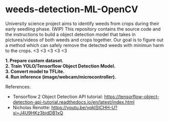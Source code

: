 # weeds-detection-ML-OpenCV
University science project aims to identify weeds from crops during their early seedling phase. (WIP)
This repository contains the source code and the instructions to build a object detection model that takes in pictures/videos of both weeds and crops together. Our goal is to figure out a method which can safely remove the detected weeds with minimun harm to the crops. <3 <3 <3 <3 <3

**1. Prepare custom dataset.  
  2. Train YOLO/Tensorflow Object Detection Model.  
  3. Convert model to TFLite.  
  4. Run inference (image/webcam/microcontroller).**

References: 
- Tensorflow 2 Object Detection API tutorial: https://tensorflow-object-detection-api-tutorial.readthedocs.io/en/latest/index.html
- Nicholas Renotte: https://youtu.be/yqkISICHH-U?si=J4U9HKz3bjdDB1xQ
